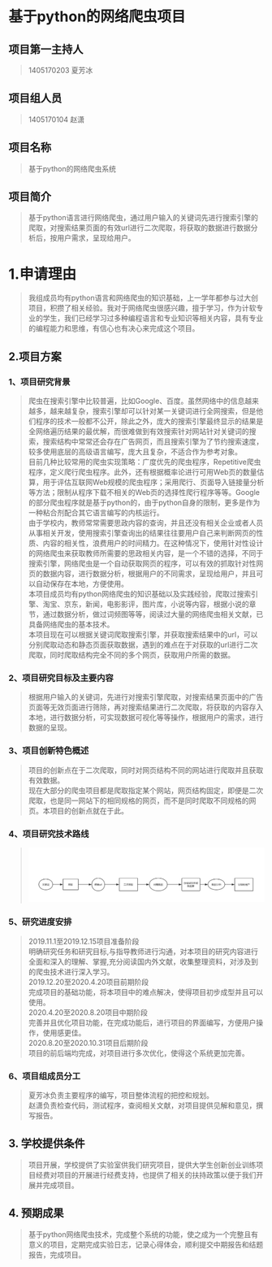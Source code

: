 # 基于python的网络爬虫项目
## 项目第一主持人
> 1405170203 夏芳冰
## 项目组人员
> 1405170104 赵潇
## 项目名称
> 基于python的网络爬虫系统
## 项目简介  
> 基于python语言进行网络爬虫，通过用户输入的关键词先进行搜索引擎的爬取，对搜索结果页面的有效url进行二次爬取，将获取的数据进行数据分析后，按用户需求，呈现给用户。
# 1.申请理由
> 我组成员均有python语言和网络爬虫的知识基础，上一学年都参与过大创项目，积攒了相关经验。我对于网络爬虫很感兴趣，擅于学习，作为计软专业的学生，我们已经学习过多种编程语言和专业知识等相关内容，具有专业的编程能力和思维，有信心也有决心来完成这个项目。
## 2.项目方案
### 1、项目研究背景
> 爬虫在搜索引擎中比较普遍，比如Google、百度。虽然网络中的信息越来越多，越来越复杂，搜索引擎却可以针对某一关键词进行全网搜索，但是他们程序的技术一般都不公开，除此之外，庞大的搜索引擎最终显示的结果是全网络遍历结果的最优解，而很难做到有效搜索针对网站针对关键词的搜索，搜索结构中常常还会存在广告网页，而且搜索引擎为了节约搜索速度，较多使用底层的高级语言编写，庞大且复杂，不适合作为参考对象。  
> 目前几种比较常用的爬虫实现策略：广度优先的爬虫程序，Repetitive爬虫程序，定义爬行爬虫程序。此外，还有根据概率论进行可用Web页的数量估算，用于评估互联网Web规模的爬虫程序；采用爬行、页面导入链接量分析等方法；限制从程序下载不相关的Web页的选择性爬行程序等等。Google的部分爬虫程序就是基于python的，由于python自身的限制，更多是作为一种粘合剂配合其它语言编写的内核运行。  
> 由于学校内，教师常常需要思政内容的查询，并且还没有相关企业或者人员从事相关开发，使用搜索引擎查询出的结果往往要用户自己来判断网页的性质、内容的相关性，浪费用户的时间精力。在这种情况下，使用针对性设计的网络爬虫来获取教师所需要的思政相关内容，是一个不错的选择，不同于搜索引擎，网络爬虫是一个自动获取网页的程序，可以有效的抓取针对性网页的数据内容，进行数据分析，根据用户的不同需求，呈现给用户，并且可以自动保存在本地，方便使用。  
> 本项目成员均有python网络爬虫的知识基础以及实践经验，爬取过搜索引擎、淘宝、京东，新闻，电影影评，图片库，小说等内容，根据小说的章节，通过数据分析，做过词频图等等，阅读过大量的网络爬虫相关文献，已具备网络爬虫的基本技术。  
> 本项目现在可以根据关键词爬取搜索引擎，并获取搜索结果中的url，可以分别爬取动态和静态页面获取数据，遇到的难点在于对获取的url进行二次爬取，同时爬取结构完全不同的多个网页，获取用户所需的数据。
### 2、项目研究目标及主要内容
> 根据用户输入的关键词，先进行对搜索引擎爬取，对搜索结果页面中的广告页面等无效页面进行筛除，再对搜索结果进行二次爬取，将获取的内容存入本地，进行数据分析，可实现数据可视化等等操作，根据用户的需求，进行数据的呈现。
### 3、项目创新特色概述
> 项目的创新点在于二次爬取，同时对网页结构不同的网站进行爬取并且获取有效数据。  
> 现在大部分的爬虫项目都是爬取指定某个网站，网页结构固定，即便是二次爬取，也是同一网站下的相同规格的网页，而不是同时爬取不同规格的网页。本项目的创新点就在于此。  
### 4、项目研究技术路线
>![](1.png)
### 5、研究进度安排
> 2019.11.1至2019.12.15项目准备阶段  
> 明确研究任务和研究目标,与指导教师进行沟通，对本项目的研究内容进行全面和深入的理解、掌握,充分阅读国内外文献，收集整理资料，对涉及到的爬虫技术进行深入学习。  
> 2019.12.20至2020.4.20项目前期阶段  
> 完成项目的基础功能，将本项目中的难点解决，使得项目初步成型并且可以使用。  
> 2020.4.20至2020.8.20项目中期阶段  
> 完善并且优化项目功能，在完成功能后，进行项目的界面编写，方便用户操作，使用感更佳。  
> 2020.8.20至2020.10.31项目后期阶段  
> 项目的前后端均完成，对项目进行多次优化，使得这个系统更加完善。  
### 6、项目组成员分工
> 夏芳冰负责主要程序的编写，项目整体流程的把控和规划。  
> 赵潇负责检查代码，测试程序，查阅相关文献，对项目提供见解和意见，撰写报告。  
## 3. 学校提供条件
> 项目开展，学校提供了实验室供我们研究项目，提供大学生创新创业训练项目经费对项目的开展进行经费支持，也提供了相关的扶持政策以便于我们开展并完成项目。  
## 4. 预期成果
> 基于python网络爬虫技术，完成整个系统的功能，使之成为一个完整且有意义的项目，定期完成实验日志，记录心得体会，顺利提交中期报告和结题报告，完成项目。
